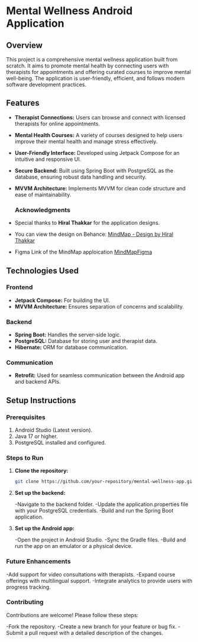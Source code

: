 # Mental Wellness Android Application

## Overview
This project is a comprehensive mental wellness application built from scratch. It aims to promote mental health by connecting users with therapists for appointments and offering curated courses to improve mental well-being. The application is user-friendly, efficient, and follows modern software development practices.

## Features
- **Therapist Connections:** Users can browse and connect with licensed therapists for online appointments.
- **Mental Health Courses:** A variety of courses designed to help users improve their mental health and manage stress effectively.
- **User-Friendly Interface:** Developed using Jetpack Compose for an intuitive and responsive UI.
- **Secure Backend:** Built using Spring Boot with PostgreSQL as the database, ensuring robust data handling and security.
- **MVVM Architecture:** Implements MVVM for clean code structure and ease of maintainability.

  ### Acknowledgments
- Special thanks to **Hiral Thakkar** for the application designs.
- You can view the design on Behance: [MindMap - Design by Hiral Thakkar](https://www.behance.net/gallery/208121945/MindMap)
- Figma Link of the MindMap apploication [MindMapFigma](https://www.figma.com/design/dAyqAGbAAlgQfEy9Zyv3jC/Mindmap-Latest-with-Prototype?node-id=38-993&p=f&t=bke8PeCffbxyqx43-0)

## Technologies Used

### Frontend
- **Jetpack Compose:** For building the UI.
- **MVVM Architecture:** Ensures separation of concerns and scalability.

### Backend
- **Spring Boot:** Handles the server-side logic.
- **PostgreSQL:** Database for storing user and therapist data.
- **Hibernate:** ORM for database communication.

### Communication
- **Retrofit:** Used for seamless communication between the Android app and backend APIs.

## Setup Instructions

### Prerequisites
1. Android Studio (Latest version).
2. Java 17 or higher.
3. PostgreSQL installed and configured.

### Steps to Run
1. **Clone the repository:**
   ```bash
   git clone https://github.com/your-repository/mental-wellness-app.git

2. **Set up the backend:**

   -Navigate to the backend folder.
   -Update the application.properties file with your PostgreSQL credentials.
   -Build and run the Spring Boot application.

3. **Set up the Android app:**

   -Open the project in Android Studio.
   -Sync the Gradle files.
   -Build and run the app on an emulator or a physical device.

### Future Enhancements

   -Add support for video consultations with therapists.
   -Expand course offerings with multilingual support.
   -Integrate analytics to provide users with progress tracking.
   
### Contributing

Contributions are welcome! Please follow these steps:

   -Fork the repository.
   -Create a new branch for your feature or bug fix.
   -Submit a pull request with a detailed description of the changes.
